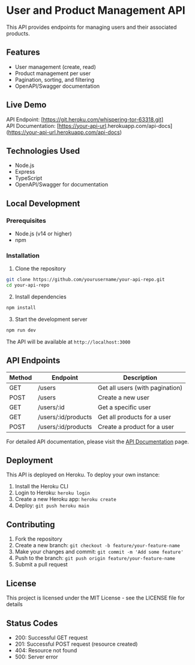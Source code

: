 # User and Product Management API

This API provides endpoints for managing users and their associated products.

## Features
- User management (create, read)
- Product management per user
- Pagination, sorting, and filtering
- OpenAPI/Swagger documentation

## Live Demo
API Endpoint: [https://git.heroku.com/whispering-tor-63318.git]  
API Documentation: [[https://your-api-url](https://git.heroku.com/whispering-tor-63318.git).herokuapp.com/api-docs](https://your-api-url.herokuapp.com/api-docs)

## Technologies Used
- Node.js
- Express
- TypeScript
- OpenAPI/Swagger for documentation

## Local Development

### Prerequisites
- Node.js (v14 or higher)
- npm

### Installation
1. Clone the repository
```bash
git clone https://github.com/yourusername/your-api-repo.git
cd your-api-repo
```

2. Install dependencies
```bash
npm install
```

3. Start the development server
```bash
npm run dev
```

The API will be available at `http://localhost:3000`

## API Endpoints

| Method | Endpoint | Description |
|--------|----------|-------------|
| GET    | /users   | Get all users (with pagination) |
| POST   | /users   | Create a new user |
| GET    | /users/:id | Get a specific user |
| GET    | /users/:id/products | Get all products for a user |
| POST   | /users/:id/products | Create a product for a user |

For detailed API documentation, please visit the [API Documentation](https://your-api-url.herokuapp.com/api-docs) page.

## Deployment
This API is deployed on Heroku. To deploy your own instance:

1. Install the Heroku CLI
2. Login to Heroku: `heroku login`
3. Create a new Heroku app: `heroku create`
4. Deploy: `git push heroku main`

## Contributing
1. Fork the repository
2. Create a new branch: `git checkout -b feature/your-feature-name`
3. Make your changes and commit: `git commit -m 'Add some feature'`
4. Push to the branch: `git push origin feature/your-feature-name`
5. Submit a pull request

## License
This project is licensed under the MIT License - see the LICENSE file for details
## Status Codes
- 200: Successful GET request
- 201: Successful POST request (resource created)
- 404: Resource not found
- 500: Server error
